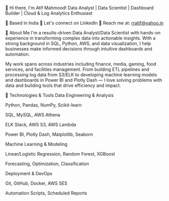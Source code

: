 👋 Hi there, I'm Atif Mahmood!
Data Analyst | Data Scientist | Dashboard Builder | Cloud & Log Analytics Enthusiast

📍 Based in India
💼 Let's connect on LinkedIn
📧 Reach me at: rratif@yahoo.in

🚀 About Me
I'm a results-driven Data Analyst/Data Scientist with hands-on experience in transforming complex data into actionable insights. With a strong background in SQL, Python, AWS, and data visualization, I help businesses make informed decisions through intuitive dashboards and automation.

My work spans across industries including finance, media, gaming, food services, and facilities management. From building ETL pipelines and processing log data from S3/ELK to developing machine learning models and dashboards in Power BI and Plotly Dash — I love solving problems with data and building tools that drive efficiency and impact.

🔧 Technologies & Tools
Data Engineering & Analysis

Python, Pandas, NumPy, Scikit-learn

SQL, MySQL, AWS Athena

ELK Stack, AWS S3, AWS Lambda

Power BI, Plotly Dash, Matplotlib, Seaborn

Machine Learning & Modeling

Linear/Logistic Regression, Random Forest, XGBoost

Forecasting, Optimization, Classification

Deployment & DevOps

Git, GitHub, Docker, AWS SES

Automation Scripts, Scheduled Reports
